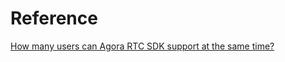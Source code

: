 # Reference

[How many users can Agora RTC SDK support at the same time?](https://docs.agora.io/en/faq/capacity)

